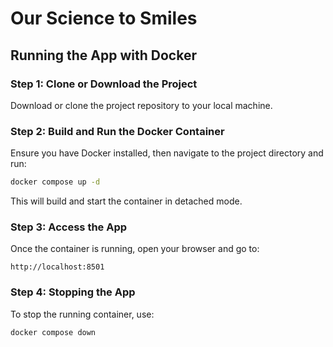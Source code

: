 # Our Science to Smiles

## Running the App with Docker

### Step 1: Clone or Download the Project
Download or clone the project repository to your local machine.

### Step 2: Build and Run the Docker Container
Ensure you have Docker installed, then navigate to the project directory and run:

```bash
docker compose up -d
```

This will build and start the container in detached mode.

### Step 3: Access the App
Once the container is running, open your browser and go to:

```
http://localhost:8501
```

### Step 4: Stopping the App
To stop the running container, use:

```bash
docker compose down
```
